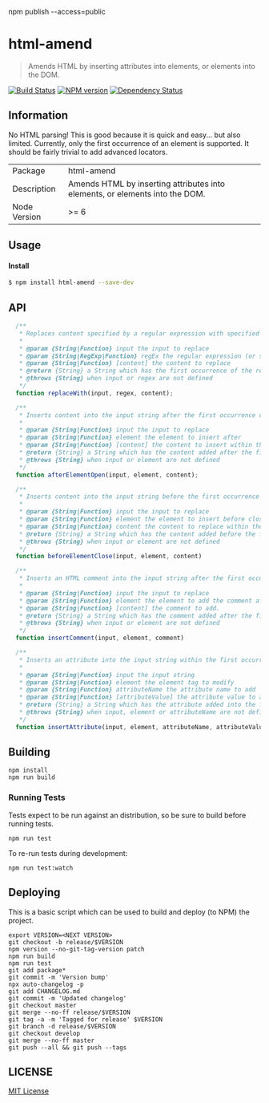 npm publish --access=public

# html-amend

> Amends HTML by inserting attributes into elements, or elements into the DOM.

[![Build Status](http://img.shields.io/travis/hal313/html-amend/master.svg?style=flat-square)](https://travis-ci.org/hal313/html-amend)
[![NPM version](http://img.shields.io/npm/v/html-amend.svg?style=flat-square)](https://www.npmjs.com/package/html-amend)
[![Dependency Status](http://img.shields.io/david/hal313/html-amend.svg?style=flat-square)](https://david-dm.org/hal313/html-amend)

## Information

No HTML parsing! This is good because it is quick and easy... but also limited. Currently, only the first occurrence of an element is supported. It should be fairly trivial to add advanced locators.

<table>
<tr>
<td>Package</td><td>html-amend</td>
</tr>
<tr>
<td>Description</td>
<td>Amends HTML by inserting attributes into elements, or elements into the DOM.</td>
</tr>
<tr>
<td>Node Version</td>
<td>>= 6</td>
</tr>
</table>

## Usage


#### Install

```bash
$ npm install html-amend --save-dev
```


## API
```js
  /**
   * Replaces content specified by a regular expression with specified content.
   *
   * @param {String|Function} input the input to replace
   * @param {String|RegExp|Function} regEx the regular expression (or string) to replace within the input
   * @param {String|Function} [content] the content to replace
   * @return {String} a String which has the first occurrence of the regular expression within input replaced with the content
   * @throws {String} when input or regex are not defined
   */
  function replaceWith(input, regex, content);
```

```js
  /**
   * Inserts content into the input string after the first occurrence of the element has been opened.
   *
   * @param {String|Function} input the input to replace
   * @param {String|Function} element the element to insert after
   * @param {String|Function} [content] the content to insert within the input string
   * @return {String} a String which has the content added after the first occurrence of the element open tag within the input string
   * @throws {String} when input or element are not defined
   */
  function afterElementOpen(input, element, content);
```

```js
  /**
   * Inserts content into the input string before the first occurrence of the element close tag.
   *
   * @param {String|Function} input the input to replace
   * @param {String|Function} element the element to insert before close
   * @param {String|Function} content the content to replace within the input string
   * @return {String} a String which has the content added before the first occurrence of the element close tag within the input string
   * @throws {String} when input or element are not defined
   */
  function beforeElementClose(input, element, content)
```

```js
  /**
   * Inserts an HTML comment into the input string after the first occurrence of the element close tag.
   *
   * @param {String|Function} input the input to replace
   * @param {String|Function} element the element to add the comment after
   * @param {String|Function} [content] the comment to add.
   * @return {String} a String which has the comment added after the first occurrence of the element close tag within the input string
   * @throws {String} when input or element are not defined
   */
  function insertComment(input, element, comment)
```

```js
  /**
   * Inserts an attribute into the input string within the first occurrence of the element open tag.
   *
   * @param {String|Function} input the input string
   * @param {String|Function} element the element tag to modify
   * @param {String|Function} attributeName the attribute name to add
   * @param {String|Function} [attributeValue] the attribute value to add
   * @return {String} a String which has the attribute added into the first occurrence of the element open tag
   * @throws {String} when input, element or attributeName are not defined
   */
  function insertAttribute(input, element, attributeName, attributeValue);
```

## Building
```
npm install
npm run build
```


### Running Tests
Tests expect to be run against an distribution, so be sure to build before running tests.

```
npm run test
```

To re-run tests during development:
```
npm run test:watch
```


## Deploying
This is a basic script which can be used to build and deploy (to NPM) the project.

```
export VERSION=<NEXT VERSION>
git checkout -b release/$VERSION
npm version --no-git-tag-version patch
npm run build
npm run test
git add package*
git commit -m 'Version bump'
npx auto-changelog -p
git add CHANGELOG.md
git commit -m 'Updated changelog'
git checkout master
git merge --no-ff release/$VERSION
git tag -a -m 'Tagged for release' $VERSION
git branch -d release/$VERSION
git checkout develop
git merge --no-ff master
git push --all && git push --tags
```

## LICENSE
[MIT License](https://raw.githubusercontent.com/hal313/html-amend/master/LICENSE)